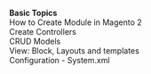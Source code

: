 <b>Basic Topics</b>  
How to Create Module in Magento 2<br/>
Create Controllers<br/>
CRUD Models<br/>
View: Block, Layouts and templates<br/>
Configuration - System.xml<br/>
